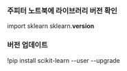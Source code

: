 ### 주피터 노트북에 라이브러리 버전 확인

import sklearn 
sklearn.__version__

### 버전 업데이트

!pip install scikit-learn --user --upgrade